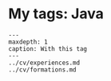 # My tags: Java

```{toctree}
---
maxdepth: 1
caption: With this tag
---
../cv/experiences.md
../cv/formations.md
```
